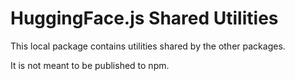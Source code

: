 # HuggingFace.js Shared Utilities

This local package contains utilities shared by the other packages.

It is not meant to be published to npm.
